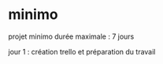 # minimo

projet minimo durée maximale : 7 jours

jour 1 : création trello et préparation du travail
